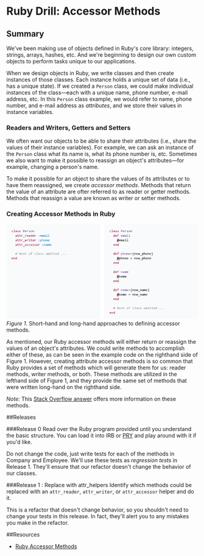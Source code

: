 # Ruby Drill: Accessor Methods

## Summary
We've been making use of objects defined in Ruby's core library:  integers, strings, arrays, hashes, etc.  And we're beginning to design our own custom objects to perform tasks unique to our applications.

When we design objects in Ruby, we write classes and then create instances of those classes.  Each instance holds a unique set of data (i.e., has a unique state).  If we created a `Person` class, we could make individual instances of the class—each with a unique name, phone number, e-mail address, etc.  In this `Person` class example, we would refer to name, phone number, and e-mail address as *attributes*, and we store their values in instance variables.


### Readers and Writers, Getters and Setters
We often want our objects to be able to share their attributes (i.e., share the values of their instance variables).  For example, we can ask an instance of the `Person` class what its name is, what its phone number is, etc.  Sometimes we also want to make it possible to reassign an object's attributes—for example, changing a person's name.

To make it possible for an object to share the values of its attributes or to have them reassigned, we create *accessor methods*.  Methods that return the value of an attribute are ofter referred to as reader or getter methods.  Methods that reassign a value are known as writer or setter methods.


### Creating Accessor Methods in Ruby
![image showing long-hand and short-hand accessor methods](readme-assets/highlight-accessor-methods.gif)  
*Figure 1*.  Short-hand and long-hand approaches to defining accessor methods.

As mentioned, our Ruby accessor methods will either return or reassign the values of an object's attributes.  We could write methods to accomplish either of these, as can be seen in the example code on the righthand side of Figure 1.  However, creating attribute accessor methods is so common that Ruby provides a set of methods which will generate them for us:  reader methods, writer methods, or both.  These methods are utilized in the lefthand side of Figure 1, and they provide the same set of methods that were written long-hand on the righthand side.

*Note:*  This [Stack Overflow answer](http://stackoverflow.com/questions/5046831/why-use-rubys-attr-accessor-attr-reader-and-attr-writer) offers more information on these methods.


##Releases

###Release 0
Read over the Ruby program provided until you understand the basic structure. You can load it into IRB or [PRY](http://pryrepl.org/) and play around with it if you'd like.

Do not change the code, just write tests for each of the methods in Company and Employee. We'll use these tests as _regression tests_ in Release 1. They'll ensure that our refactor doesn't change the behavior of our classes.

###Release 1 : Replace with attr_helpers
Identify which methods could be replaced with an `attr_reader`, `attr_writer`, or `attr_accessor` helper and do it.

This is a refactor that doesn't change behavior, so you shouldn't need to change your tests in this release. In fact, they'll alert you to any mistakes you make in the refactor.

##Resources

* [Ruby Accessor Methods](http://stackoverflow.com/questions/5046831/why-use-rubys-attr-accessor-attr-reader-and-attr-writer)
